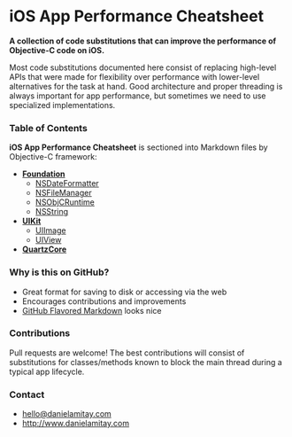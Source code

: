 # iOS App Performance Cheatsheet

**A collection of code substitutions that can improve the performance of Objective-C code on iOS.**

Most code substitutions documented here consist of replacing high-level APIs that were made for flexibility over performance with lower-level alternatives for the task at hand. Good architecture and proper threading is always important for app performance, but sometimes we need to use specialized implementations.

### Table of Contents

**iOS App Performance Cheatsheet** is sectioned into Markdown files by Objective-C framework:
- [**Foundation**](Foundation.md)
	- [NSDateFormatter](Foundation.md#nsdateformatter)
	- [NSFileManager](Foundation.md#nsfilemanager)
	- [NSObjCRuntime](Foundation.md#nsobjcruntime)
	- [NSString](Foundation.md#nsstring)
- [**UIKit**](UIKit.md)
	- [UIImage](UIKit.md#uiimage)
	- [UIView](UIKit.md#uiview)
- [**QuartzCore**](QuartzCore.md)

### Why is this on GitHub?

- Great format for saving to disk or accessing via the web
- Encourages contributions and improvements
- [GitHub Flavored Markdown](https://github.com/adam-p/markdown-here/wiki/Markdown-Cheatsheet) looks nice

### Contributions

Pull requests are welcome! The best contributions will consist of substitutions for classes/methods known to block the main thread during a typical app lifecycle.

### Contact

- hello@danielamitay.com
- http://www.danielamitay.com
